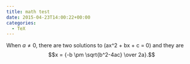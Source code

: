 ```yaml
---
title: math test
date: 2015-04-23T14:00:22+00:00
categories:
  - TeX
---
```

When $a \ne 0$, there are two solutions to \(ax^2 + bx + c = 0\) and they are $$x = {-b \pm \sqrt{b^2-4ac} \over 2a}.$$
